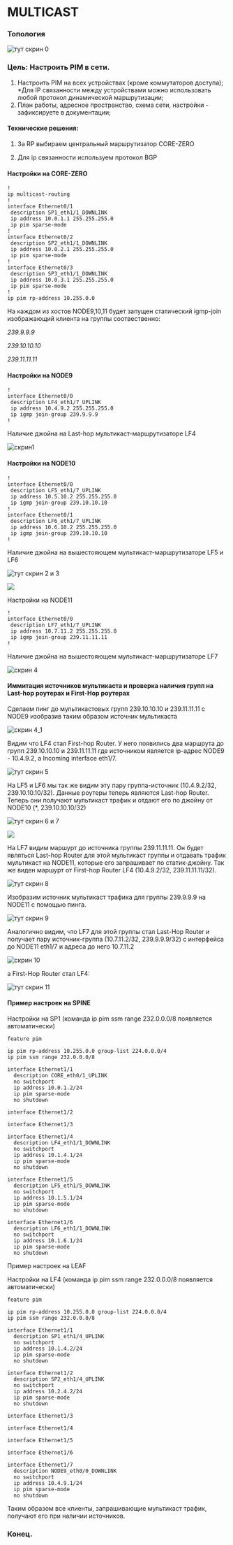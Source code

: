 # MULTICAST



### Топология



![тут скрин 0](https://github.com/degreekeeper/otus-network-arch/blob/main/LAB_05_MULTICAST/screenshots/Screenshot_0.jpg)



### Цель: Настроить PIM в сети.



1. Настроить PIM на всех устройствах (кроме коммутаторов доступа); *Для IP связанности между устройствами можно использовать любой протокол динамической маршрутизации;
2. План работы, адресное пространство, схема сети, настройки - зафиксируете в документации;



#### Технические решения:



1. За RP выбираем центральный маршрутизатор CORE-ZERO

2. Для ip связанности используем протокол BGP



#### Настройки на CORE-ZERO



```
!
ip multicast-routing
!
interface Ethernet0/1
 description SP1_eth1/1_DOWNLINK
 ip address 10.0.1.1 255.255.255.0
 ip pim sparse-mode
!
interface Ethernet0/2
 description SP2_eth1/1_DOWNLINK
 ip address 10.0.2.1 255.255.255.0
 ip pim sparse-mode
!
interface Ethernet0/3
 description SP3_eth1/1_DOWNLINK
 ip address 10.0.3.1 255.255.255.0
 ip pim sparse-mode
!
ip pim rp-address 10.255.0.0
```



На каждом из хостов NODE9,10,11 будет запущен статический igmp-join изображающий клиента на группы соотвественно: 


*239.9.9.9* 

*239.10.10.10* 

*239.11.11.11*



#### Настройки на NODE9



```
!
interface Ethernet0/0
 description LF4_eth1/7_UPLINK
 ip address 10.4.9.2 255.255.255.0
 ip igmp join-group 239.9.9.9
!
```


Наличие джойна на Last-hop мультикаст-маршрутизаторе LF4




![скрин1](https://github.com/degreekeeper/otus-network-arch/blob/main/LAB_05_MULTICAST/screenshots/Screenshot_1.jpg)



#### Настройки на NODE10



```
!
interface Ethernet0/0
 description LF5_eth1/7_UPLINK
 ip address 10.5.10.2 255.255.255.0
 ip igmp join-group 239.10.10.10
!
interface Ethernet0/1
 description LF6_eth1/7_UPLINK
 ip address 10.6.10.2 255.255.255.0
 ip igmp join-group 239.10.10.10
!
```



Наличие джойна на вышестояющем мультикаст-маршрутизаторе LF5 и LF6



![тут скрин 2 и 3](https://github.com/degreekeeper/otus-network-arch/blob/main/LAB_05_MULTICAST/screenshots/Screenshot_2.jpg)


![](https://github.com/degreekeeper/otus-network-arch/blob/main/LAB_05_MULTICAST/screenshots/Screenshot_3.jpg)





Настройки на NODE11



```
!
interface Ethernet0/0
 description LF7_eth1/7_UPLINK
 ip address 10.7.11.2 255.255.255.0
 ip igmp join-group 239.11.11.11
!
```



Наличие джойна на вышестояющем мультикаст-маршрутизаторе LF7


![скрин 4](https://github.com/degreekeeper/otus-network-arch/blob/main/LAB_05_MULTICAST/screenshots/Screenshot_4.jpg)



#### Иммитация источников мультикаста и проверка наличия групп на Last-hop роутерах и First-Hop роутерах



Сделаем пинг до мультикастовых групп 239.10.10.10 и 239.11.11.11 с NODE9 изобразив таким образом источник мультикаста


![скрин 4_1](https://github.com/degreekeeper/otus-network-arch/blob/main/LAB_05_MULTICAST/screenshots/Screenshot_4_1.jpg)



Видим что LF4 стал First-hop Router. У него появились два маршрута до групп 239.10.10.10 и 239.11.11.11 где источником является ip-адрес NODE9 - 10.4.9.2, а Incoming interface eth1/7.


![тут скрин 5](https://github.com/degreekeeper/otus-network-arch/blob/main/LAB_05_MULTICAST/screenshots/Screenshot_5.jpg)




На LF5 и LF6 мы так же видим эту пару группа-источник (10.4.9.2/32, 239.10.10.10/32). Данные роутеры теперь являются Last-hop Router. Теперь они получают мультикаст трафик и отдают его по джойну от NODE10 (*, 239.10.10.10/32)


![тут скрин 6 и 7](https://github.com/degreekeeper/otus-network-arch/blob/main/LAB_05_MULTICAST/screenshots/Screenshot_6.jpg)


![](https://github.com/degreekeeper/otus-network-arch/blob/main/LAB_05_MULTICAST/screenshots/Screenshot_7.jpg)




На LF7 видим маршурт до источника группы 239.11.11.11. Он будет являться Last-hop Router для этой мультикаст группы и отдавать трафик мультикаст на NODE11, которые его запрашивает по статик-джойну. Так же виден маршурт от First-hop Router LF4 (10.4.9.2/32, 239.11.11.11/32).


![тут скрин 8](https://github.com/degreekeeper/otus-network-arch/blob/main/LAB_05_MULTICAST/screenshots/Screenshot_8.jpg)




Изобразим источник мультикаст трафика для группы 239.9.9.9 на NODE11 с помощью пинга.


![тут скрин 9](https://github.com/degreekeeper/otus-network-arch/blob/main/LAB_05_MULTICAST/screenshots/Screenshot_9.jpg)



Аналогично видим, что LF7 для этой группы стал Last-Hop Router и получает пару источник-группа (10.7.11.2/32, 239.9.9.9/32) с интерфейса до NODE11 eth1/7 и адреса до него 10.7.11.2


![скрин 10](https://github.com/degreekeeper/otus-network-arch/blob/main/LAB_05_MULTICAST/screenshots/Screenshot_10.jpg)


а First-Hop Router стал LF4:


![тут скрин 11](https://github.com/degreekeeper/otus-network-arch/blob/main/LAB_05_MULTICAST/screenshots/Screenshot_11.jpg)

#### Пример настроек на SPINE



Настройки на SP1 (команда ip pim ssm range 232.0.0.0/8 появляется автоматически)




```
feature pim

ip pim rp-address 10.255.0.0 group-list 224.0.0.0/4
ip pim ssm range 232.0.0.0/8

interface Ethernet1/1
  description CORE_eth0/1_UPLINK
  no switchport
  ip address 10.0.1.2/24
  ip pim sparse-mode
  no shutdown

interface Ethernet1/2

interface Ethernet1/3

interface Ethernet1/4
  description LF4_eth1/1_DOWNLINK
  no switchport
  ip address 10.1.4.1/24
  ip pim sparse-mode
  no shutdown

interface Ethernet1/5
  description LF5_eth1/5_DOWNLINK
  no switchport
  ip address 10.1.5.1/24
  ip pim sparse-mode
  no shutdown

interface Ethernet1/6
  description LF6_eth1/1_DOWNLINK
  no switchport
  ip address 10.1.6.1/24
  ip pim sparse-mode
  no shutdown
```




Пример настроек на LEAF


Настройки на LF4 (команда ip pim ssm range 232.0.0.0/8 появляется автоматически)



```
feature pim

ip pim rp-address 10.255.0.0 group-list 224.0.0.0/4
ip pim ssm range 232.0.0.0/8

interface Ethernet1/1
  description SP1_eth1/4_UPLINK
  no switchport
  ip address 10.1.4.2/24
  ip pim sparse-mode
  no shutdown

interface Ethernet1/2
  description SP2_eth1/4_UPLINK
  no switchport
  ip address 10.2.4.2/24
  ip pim sparse-mode
  no shutdown

interface Ethernet1/3

interface Ethernet1/4

interface Ethernet1/5

interface Ethernet1/6

interface Ethernet1/7
  description NODE9_eth0/0_DOWNLINK
  no switchport
  ip address 10.4.9.1/24
  ip pim sparse-mode
  no shutdown
```




Таким образом все клиенты, запрашивающие мультикаст трафик, получают его при наличии источников.



### Конец.